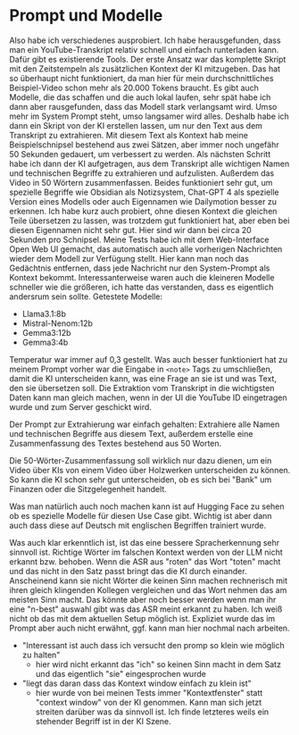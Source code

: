 # Prompt und Modelle

Also habe ich verschiedenes ausprobiert. Ich habe herausgefunden, dass man ein YouTube-Transkript relativ schnell und einfach runterladen kann. Dafür gibt es existierende Tools. Der erste Ansatz war das komplette Skript mit den Zeitstempeln als zusätzlichen Kontext der KI mitzugeben. Das hat so überhaupt nicht funktioniert, da man hier für mein durchschnittliches Beispiel-Video schon mehr als 20.000 Tokens braucht. Es gibt auch Modelle, die das schaffen und die auch lokal laufen, sehr spät habe ich dann aber rausgefunden, dass das Modell stark verlangsamt wird. Umso mehr im System Prompt steht, umso langsamer wird alles. Deshalb habe ich dann ein Skript von der KI erstellen lassen, um nur den Text aus dem Transkript zu extrahieren. Mit diesem Text als Kontext hab meine Beispielschnipsel bestehend aus zwei Sätzen, aber immer noch ungefähr 50 Sekunden gedauert, um verbessert zu werden. Als nächsten Schritt habe ich dann der KI aufgetragen, aus dem Transkript alle wichtigen Namen und technischen Begriffe zu extrahieren und aufzulisten. Außerdem das Video in 50 Wörtern zusammenfassen. Beides funktioniert sehr gut, um spezielle Begriffe wie Obsidian als Notizsystem, Chat-GPT 4 als spezielle Version eines Modells oder auch Eigennamen wie Dailymotion besser zu erkennen. Ich habe kurz auch probiert, ohne diesen Kontext die gleichen Teile übersetzen zu lassen, was trotzdem gut funktioniert hat, aber eben bei diesen Eigennamen nicht sehr gut. Hier sind wir dann bei circa 20 Sekunden pro Schnipsel. Meine Tests habe ich mit dem Web-Interface Open Web UI gemacht, das automatisch auch alle vorherigen Nachrichten wieder dem Modell zur Verfügung stellt. Hier kann man noch das Gedächtnis entfernen, dass jede Nachricht nur den System-Prompt als Kontext bekommt. Interessanterweise waren auch die kleineren Modelle schneller wie die größeren, ich hatte das verstanden, dass es eigentlich andersrum sein sollte. Getestete Modelle:

* Llama3.1:8b
* Mistral-Nenom:12b
* Gemma3:12b
* Gemma3:4b

Temperatur war immer auf 0,3 gestellt.
Was auch besser funktioniert hat zu meinem Prompt vorher war die Eingabe in `<note>` Tags zu umschließen, damit die KI unterscheiden kann, was eine Frage an sie ist und was Text, den sie übersetzen soll. Die Extraktion vom Transkript in die wichtigsten Daten kann man gleich machen, wenn in der UI die YouTube ID eingetragen wurde und zum Server geschickt wird.

Der Prompt zur Extrahierung war einfach gehalten:
Extrahiere alle Namen und technischen Begriffe aus diesem Text, außerdem erstelle eine Zusammenfassung des Textes bestehend aus 50 Worten.

Die 50-Wörter-Zusammenfassung soll wirklich nur dazu dienen, um ein Video über KIs von einem Video über Holzwerken unterscheiden zu können. So kann die KI schon sehr gut unterscheiden, ob es sich bei "Bank" um Finanzen oder die Sitzgelegenheit handelt.

Was man natürlich auch noch machen kann ist auf Hugging Face zu sehen ob es spezielle Modelle für diesen Use Case gibt. Wichtig ist aber dann auch dass diese auf Deutsch mit englischen Begriffen trainiert wurde.

Was auch klar erkenntlich ist, ist das eine bessere Spracherkennung sehr sinnvoll ist. Richtige Wörter im falschen Kontext werden von der LLM nicht erkannt bzw. behoben. Wenn die ASR aus "roten" das Wort "toten" macht und das nicht in den Satz passt bringt das die KI durch einander. Anscheinend kann sie nicht Wörter die keinen Sinn machen rechnerisch mit ihren gleich klingenden Kollegen vergleichen und das Wort nehmen das am meisten Sinn macht. Das könnte aber noch besser werden wenn man ihr eine "n-best" auswahl gibt was das ASR meint erkannt zu haben. Ich weiß nicht ob das mit dem aktuellen Setup möglich ist. Expliziet wurde das im Prompt aber auch nicht erwähnt, ggf. kann man hier nochmal nach arbeiten.

* "Interessant ist auch dass ich versucht den promp so klein wie möglich zu halten"
    * hier wird nicht erkannt das "ich" so keinen Sinn macht in dem Satz und das eigentlich "sie" eingesprochen wurde
* "liegt das daran dass das Kontext window einfach zu klein ist"
    * hier wurde von bei meinen Tests immer "Kontextfenster" statt "context window" von der KI genommen. Kann man sich jetzt streiten darüber was da sinnvoll ist. Ich finde letzteres weils ein stehender Begriff ist in der KI Szene.
